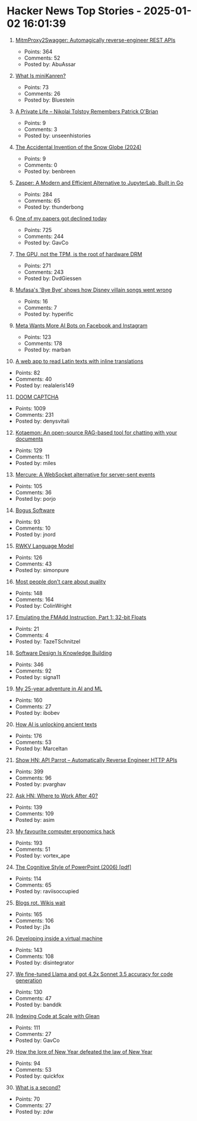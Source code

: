 # Hacker News Top Stories - 2025-01-02 16:01:39

1. [MitmProxy2Swagger: Automagically reverse-engineer REST APIs](https://github.com/alufers/mitmproxy2swagger)
   - Points: 364
   - Comments: 52
   - Posted by: AbuAssar

2. [What Is miniKanren?](http://minikanren.org/)
   - Points: 73
   - Comments: 26
   - Posted by: Bluestein

3. [A Private Life – Nikolai Tolstoy Remembers Patrick O'Brian](https://www.unseenhistories.com/tolstoy-patrick-o-brian)
   - Points: 9
   - Comments: 3
   - Posted by: unseenhistories

4. [The Accidental Invention of the Snow Globe (2024)](https://www.smithsonianmag.com/innovation/how-an-experiment-to-amplify-light-in-hospital-operating-rooms-led-to-the-accidental-invention-of-the-snow-globe-180985742/)
   - Points: 9
   - Comments: 0
   - Posted by: benbreen

5. [Zasper: A Modern and Efficient Alternative to JupyterLab, Built in Go](https://github.com/zasper-io/zasper)
   - Points: 284
   - Comments: 65
   - Posted by: thunderbong

6. [One of my papers got declined today](https://mathstodon.xyz/@tao/113721192051328193)
   - Points: 725
   - Comments: 244
   - Posted by: GavCo

7. [The GPU, not the TPM, is the root of hardware DRM](https://mjg59.dreamwidth.org/70954.html)
   - Points: 271
   - Comments: 243
   - Posted by: DvdGiessen

8. [Mufasa's 'Bye Bye' shows how Disney villain songs went wrong](https://www.polygon.com/opinion/500317/mufasa-villain-song-bye-bye-disney)
   - Points: 16
   - Comments: 7
   - Posted by: hyperific

9. [Meta Wants More AI Bots on Facebook and Instagram](https://nymag.com/intelligencer/article/meta-wants-more-ai-bots-on-facebook-and-instagram.html)
   - Points: 123
   - Comments: 178
   - Posted by: marban

10. [A web app to read Latin texts with inline translations](https://adi.earth/apps/duplex/)
   - Points: 82
   - Comments: 40
   - Posted by: realaleris149

11. [DOOM CAPTCHA](https://doom-captcha.vercel.app/)
   - Points: 1009
   - Comments: 231
   - Posted by: denysvitali

12. [Kotaemon: An open-source RAG-based tool for chatting with your documents](https://github.com/Cinnamon/kotaemon)
   - Points: 129
   - Comments: 11
   - Posted by: miles

13. [Mercure: A WebSocket alternative for server-sent events](https://github.com/dunglas/mercure)
   - Points: 105
   - Comments: 36
   - Posted by: porjo

14. [Bogus Software](https://minesweepergame.com/history/bogus-software.php)
   - Points: 93
   - Comments: 10
   - Posted by: jnord

15. [RWKV Language Model](https://www.rwkv.com/)
   - Points: 126
   - Comments: 43
   - Posted by: simonpure

16. [Most people don't care about quality](https://shkspr.mobi/blog/2024/12/most-people-dont-care-about-quality/)
   - Points: 148
   - Comments: 164
   - Posted by: ColinWright

17. [Emulating the FMAdd Instruction, Part 1: 32-bit Floats](https://drilian.com/posts/2025.01.01-emulating-the-fmadd-instruction-part-1-32-bit-floats/)
   - Points: 21
   - Comments: 4
   - Posted by: TazeTSchnitzel

18. [Software Design Is Knowledge Building](https://olano.dev/blog/software-design-is-knowledge-building/)
   - Points: 346
   - Comments: 92
   - Posted by: signa11

19. [My 25-year adventure in AI and ML](https://austinhenley.com/blog/25yearsofai.html)
   - Points: 160
   - Comments: 27
   - Posted by: ibobev

20. [How AI is unlocking ancient texts](https://www.nature.com/articles/d41586-024-04161-z)
   - Points: 176
   - Comments: 53
   - Posted by: Marceltan

21. [Show HN: API Parrot – Automatically Reverse Engineer HTTP APIs](https://apiparrot.com/)
   - Points: 399
   - Comments: 96
   - Posted by: pvarghav

22. [Ask HN: Where to Work After 40?](undefined)
   - Points: 139
   - Comments: 109
   - Posted by: asim

23. [My favourite computer ergonomics hack](https://blog.jacobvosmaer.nl/0036-beeper/)
   - Points: 193
   - Comments: 51
   - Posted by: vortex_ape

24. [The Cognitive Style of PowerPoint (2006) [pdf]](https://www.inf.ed.ac.uk/teaching/courses/pi/2016_2017/phil/tufte-powerpoint.pdf)
   - Points: 114
   - Comments: 65
   - Posted by: raviisoccupied

25. [Blogs rot. Wikis wait](https://j3s.sh/thought/blogs-rot-wikis-wait.html)
   - Points: 165
   - Comments: 106
   - Posted by: j3s

26. [Developing inside a virtual machine](https://blog.disintegrator.dev/posts/dev-virtual-machine/)
   - Points: 143
   - Comments: 108
   - Posted by: disintegrator

27. [We fine-tuned Llama and got 4.2x Sonnet 3.5 accuracy for code generation](https://finecodex.com/)
   - Points: 130
   - Comments: 47
   - Posted by: banddk

28. [Indexing Code at Scale with Glean](https://engineering.fb.com/2024/12/19/developer-tools/glean-open-source-code-indexing/)
   - Points: 111
   - Comments: 27
   - Posted by: GavCo

29. [How the lore of New Year defeated the law of New Year](https://davidallengreen.com/2025/01/how-the-lore-of-new-year-defeated-the-law-of-new-year-how-the-english-state-gave-up-on-insisting-the-new-year-started-on-25-march/)
   - Points: 94
   - Comments: 53
   - Posted by: quickfox

30. [What is a second?](https://www.johndcook.com/blog/2024/12/29/what-exactly-is-a-second/)
   - Points: 70
   - Comments: 27
   - Posted by: zdw

